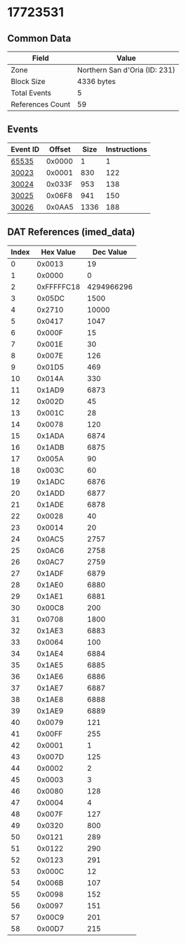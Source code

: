 # 17723531

## Common Data

| Field            | Value                         |
|------------------|-------------------------------|
| Zone             | Northern San d'Oria (ID: 231) |
| Block Size       | 4336 bytes                    |
| Total Events     | 5                             |
| References Count | 59                            |

## Events

| Event ID            | Offset   |   Size |   Instructions |
|---------------------|----------|--------|----------------|
| [65535](./65535.md) | 0x0000   |      1 |              1 |
| [30023](./30023.md) | 0x0001   |    830 |            122 |
| [30024](./30024.md) | 0x033F   |    953 |            138 |
| [30025](./30025.md) | 0x06F8   |    941 |            150 |
| [30026](./30026.md) | 0x0AA5   |   1336 |            188 |

## DAT References (imed_data)

|   Index | Hex Value   |   Dec Value |
|---------|-------------|-------------|
|       0 | 0x0013      |          19 |
|       1 | 0x0000      |           0 |
|       2 | 0xFFFFFC18  |  4294966296 |
|       3 | 0x05DC      |        1500 |
|       4 | 0x2710      |       10000 |
|       5 | 0x0417      |        1047 |
|       6 | 0x000F      |          15 |
|       7 | 0x001E      |          30 |
|       8 | 0x007E      |         126 |
|       9 | 0x01D5      |         469 |
|      10 | 0x014A      |         330 |
|      11 | 0x1AD9      |        6873 |
|      12 | 0x002D      |          45 |
|      13 | 0x001C      |          28 |
|      14 | 0x0078      |         120 |
|      15 | 0x1ADA      |        6874 |
|      16 | 0x1ADB      |        6875 |
|      17 | 0x005A      |          90 |
|      18 | 0x003C      |          60 |
|      19 | 0x1ADC      |        6876 |
|      20 | 0x1ADD      |        6877 |
|      21 | 0x1ADE      |        6878 |
|      22 | 0x0028      |          40 |
|      23 | 0x0014      |          20 |
|      24 | 0x0AC5      |        2757 |
|      25 | 0x0AC6      |        2758 |
|      26 | 0x0AC7      |        2759 |
|      27 | 0x1ADF      |        6879 |
|      28 | 0x1AE0      |        6880 |
|      29 | 0x1AE1      |        6881 |
|      30 | 0x00C8      |         200 |
|      31 | 0x0708      |        1800 |
|      32 | 0x1AE3      |        6883 |
|      33 | 0x0064      |         100 |
|      34 | 0x1AE4      |        6884 |
|      35 | 0x1AE5      |        6885 |
|      36 | 0x1AE6      |        6886 |
|      37 | 0x1AE7      |        6887 |
|      38 | 0x1AE8      |        6888 |
|      39 | 0x1AE9      |        6889 |
|      40 | 0x0079      |         121 |
|      41 | 0x00FF      |         255 |
|      42 | 0x0001      |           1 |
|      43 | 0x007D      |         125 |
|      44 | 0x0002      |           2 |
|      45 | 0x0003      |           3 |
|      46 | 0x0080      |         128 |
|      47 | 0x0004      |           4 |
|      48 | 0x007F      |         127 |
|      49 | 0x0320      |         800 |
|      50 | 0x0121      |         289 |
|      51 | 0x0122      |         290 |
|      52 | 0x0123      |         291 |
|      53 | 0x000C      |          12 |
|      54 | 0x006B      |         107 |
|      55 | 0x0098      |         152 |
|      56 | 0x0097      |         151 |
|      57 | 0x00C9      |         201 |
|      58 | 0x00D7      |         215 |
